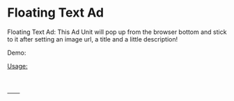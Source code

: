 Floating Text Ad
================

Floating Text Ad: This Ad Unit will pop up from the browser bottom and stick to it after setting an image url, a title and a little description!

Demo:
<a href="http://hakim.ma/labs/floating-text-ad/" />

Usage:

<code>
<script type="text/javascript" src="floating-text-ad.js"></script>
	<script>
		floatingTextAd.setImage(180, 135, "http://hakim.ma/labs/floating-text-ad/thumb.jpg");
		floatingTextAd.setText("Flying Dodo", "Get as far as you can before you run out of fuel. Avoid the obstacles and watch out for the Dodo's nemesis", 15);
		floatingTextAd.setClickUrl("http://www.doubleduck.co/games/flying-dodo/", "_blank");
		floatingTextAd.init();
	</script>
</code>
